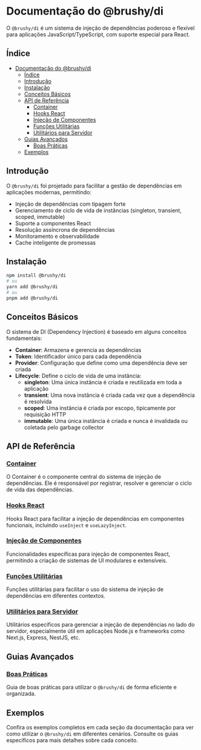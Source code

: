 # Documentação do @brushy/di

O `@brushy/di` é um sistema de injeção de dependências poderoso e flexível para aplicações JavaScript/TypeScript, com suporte especial para React.

## Índice

- [Documentação do @brushy/di](#documentação-do-uggydi)
  - [Índice](#índice)
  - [Introdução](#introdução)
  - [Instalação](#instalação)
  - [Conceitos Básicos](#conceitos-básicos)
  - [API de Referência](#api-de-referência)
    - [Container](#container)
    - [Hooks React](#hooks-react)
    - [Injeção de Componentes](#injeção-de-componentes)
    - [Funções Utilitárias](#funções-utilitárias)
    - [Utilitários para Servidor](#utilitários-para-servidor)
  - [Guias Avançados](#guias-avançados)
    - [Boas Práticas](#boas-práticas)
  - [Exemplos](#exemplos)

## Introdução

O `@brushy/di` foi projetado para facilitar a gestão de dependências em aplicações modernas, permitindo:

- Injeção de dependências com tipagem forte
- Gerenciamento de ciclo de vida de instâncias (singleton, transient, scoped, immutable)
- Suporte a componentes React
- Resolução assíncrona de dependências
- Monitoramento e observabilidade
- Cache inteligente de promessas

## Instalação

```bash
npm install @brushy/di
# ou
yarn add @brushy/di
# ou
pnpm add @brushy/di
```

## Conceitos Básicos

O sistema de DI (Dependency Injection) é baseado em alguns conceitos fundamentais:

- **Container**: Armazena e gerencia as dependências
- **Token**: Identificador único para cada dependência
- **Provider**: Configuração que define como uma dependência deve ser criada
- **Lifecycle**: Define o ciclo de vida de uma instância:
  - **singleton**: Uma única instância é criada e reutilizada em toda a aplicação
  - **transient**: Uma nova instância é criada cada vez que a dependência é resolvida
  - **scoped**: Uma instância é criada por escopo, tipicamente por requisição HTTP
  - **immutable**: Uma única instância é criada e nunca é invalidada ou coletada pelo garbage collector

## API de Referência

### [Container](./container.md)

O Container é o componente central do sistema de injeção de dependências. Ele é responsável por registrar, resolver e gerenciar o ciclo de vida das dependências.

### [Hooks React](./react-hooks.md)

Hooks React para facilitar a injeção de dependências em componentes funcionais, incluindo `useInject` e `useLazyInject`.

### [Injeção de Componentes](./component-injection.md)

Funcionalidades específicas para injeção de componentes React, permitindo a criação de sistemas de UI modulares e extensíveis.

### [Funções Utilitárias](./utilities.md)

Funções utilitárias para facilitar o uso do sistema de injeção de dependências em diferentes contextos.

### [Utilitários para Servidor](./server.md)

Utilitários específicos para gerenciar a injeção de dependências no lado do servidor, especialmente útil em aplicações Node.js e frameworks como Next.js, Express, NestJS, etc.

## Guias Avançados

### [Boas Práticas](./best-practices.md)

Guia de boas práticas para utilizar o `@brushy/di` de forma eficiente e organizada.

## Exemplos

Confira os exemplos completos em cada seção da documentação para ver como utilizar o `@brushy/di` em diferentes cenários.
Consulte os guias específicos para mais detalhes sobre cada conceito.
